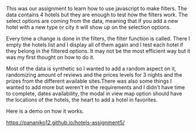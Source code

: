 This was our assignment to learn how to use javascript to make filters.
The data contains 4 hotels but they are enough to test how the filters work.
The select options are coming from the data, meaning that if you add a new hotel with a new type or  city it will show up on the selection options.

Every time a change is done in the filters, the filter function is called. There I empty the hotels list and I display all of them again and I test each hotel if they belong in the filtered options. It may not be the most efficient way but it was my first thought on how to do it.

Most of the data is synthetic so I wanted to add a random aspect on it, randomizing amount of reviews and the prices levels for 3 nights and the prizes from the different available sites.There was also some things I wanted to add more but weren't in the requirements and I didn't have time to complete, dates availability, the modal in view map option should have the locations of the hotels, the heart to add a hotel in favorites.

Here is a demo on how it works.

https://pananiko12.github.io/hotels-assignment5/

